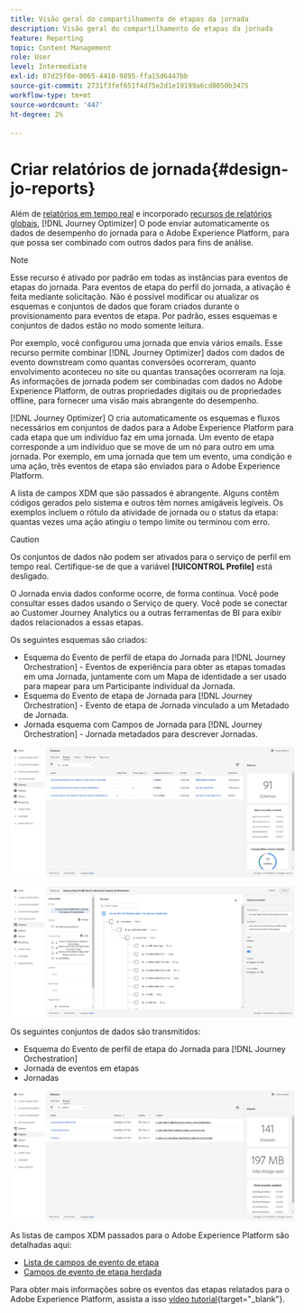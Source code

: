 ```yaml
---
title: Visão geral do compartilhamento de etapas da jornada
description: Visão geral do compartilhamento de etapas da jornada
feature: Reporting
topic: Content Management
role: User
level: Intermediate
exl-id: 07d25f8e-0065-4410-9895-ffa15d6447bb
source-git-commit: 2731f3fef651f4d75e2d1e19199a6cd8050b3475
workflow-type: tm+mt
source-wordcount: '447'
ht-degree: 2%

---
```


# Criar relatórios de jornada{#design-jo-reports}

Além de [relatórios em tempo real](live-report.md) e incorporado [recursos de relatórios globais](global-report.md), [!DNL Journey Optimizer] O pode enviar automaticamente os dados de desempenho do jornada para o Adobe Experience Platform, para que possa ser combinado com outros dados para fins de análise.

>[!NOTE]
>
>Esse recurso é ativado por padrão em todas as instâncias para eventos de etapas do jornada. Para eventos de etapa do perfil do jornada, a ativação é feita mediante solicitação. Não é possível modificar ou atualizar os esquemas e conjuntos de dados que foram criados durante o provisionamento para eventos de etapa. Por padrão, esses esquemas e conjuntos de dados estão no modo somente leitura.

Por exemplo, você configurou uma jornada que envia vários emails. Esse recurso permite combinar [!DNL Journey Optimizer] dados com dados de evento downstream como quantas conversões ocorreram, quanto envolvimento aconteceu no site ou quantas transações ocorreram na loja. As informações de jornada podem ser combinadas com dados no Adobe Experience Platform, de outras propriedades digitais ou de propriedades offline, para fornecer uma visão mais abrangente do desempenho.

[!DNL Journey Optimizer] O cria automaticamente os esquemas e fluxos necessários em conjuntos de dados para a Adobe Experience Platform para cada etapa que um indivíduo faz em uma jornada. Um evento de etapa corresponde a um indivíduo que se move de um nó para outro em uma jornada. Por exemplo, em uma jornada que tem um evento, uma condição e uma ação, três eventos de etapa são enviados para o Adobe Experience Platform.

A lista de campos XDM que são passados é abrangente. Alguns contêm códigos gerados pelo sistema e outros têm nomes amigáveis legíveis. Os exemplos incluem o rótulo da atividade de jornada ou o status da etapa: quantas vezes uma ação atingiu o tempo limite ou terminou com erro.

>[!CAUTION]
>
>Os conjuntos de dados não podem ser ativados para o serviço de perfil em tempo real. Certifique-se de que a variável **[!UICONTROL Profile]** está desligado.

O Jornada envia dados conforme ocorre, de forma contínua. Você pode consultar esses dados usando o Serviço de query. Você pode se conectar ao Customer Journey Analytics ou a outras ferramentas de BI para exibir dados relacionados a essas etapas.

Os seguintes esquemas são criados:

* Esquema do Evento de perfil de etapa do Jornada para [!DNL Journey Orchestration] - Eventos de experiência para obter as etapas tomadas em uma Jornada, juntamente com um Mapa de identidade a ser usado para mapear para um Participante individual da Jornada.
* Esquema do Evento de etapa de Jornada para [!DNL Journey Orchestration] - Evento de etapa de Jornada vinculado a um Metadado de Jornada.
* Jornada esquema com Campos de Jornada para [!DNL Journey Orchestration] - Jornada metadados para descrever Jornadas.

![](../assets/sharing1.png)

![](../assets/sharing2.png)

Os seguintes conjuntos de dados são transmitidos:

* Esquema do Evento de perfil de etapa do Jornada para [!DNL Journey Orchestration]
* Jornada de eventos em etapas
* Jornadas

![](../assets/sharing3.png)

As listas de campos XDM passados para o Adobe Experience Platform são detalhadas aqui:

* [Lista de campos de evento de etapa](../reports/sharing-field-list.md)
* [Campos de evento de etapa herdada](../reports/sharing-legacy-fields.md)

Para obter mais informações sobre os eventos das etapas relatados para o Adobe Experience Platform, assista a isso [vídeo tutorial](https://experienceleague.adobe.com/docs/journey-orchestration-learn/tutorials/reporting-step-events-to-adobe-experience-platform.html){target=&quot;_blank&quot;}.
